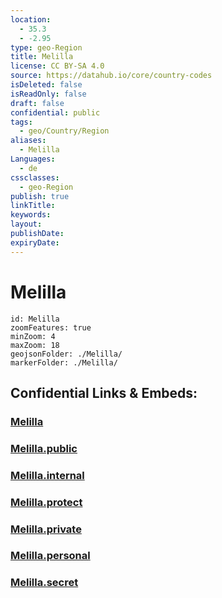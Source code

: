 ```yaml
---
location:
  - 35.3
  - -2.95
type: geo-Region
title: Melilla
license: CC BY-SA 4.0
source: https://datahub.io/core/country-codes
isDeleted: false
isReadOnly: false
draft: false
confidential: public
tags:
  - geo/Country/Region
aliases:
  - Melilla
Languages:
  - de
cssclasses:
  - geo-Region
publish: true
linkTitle:
keywords:
layout:
publishDate:
expiryDate:
---
```


# Melilla

```leaflet
id: Melilla
zoomFeatures: true 
minZoom: 4 
maxZoom: 18
geojsonFolder: ./Melilla/
markerFolder: ./Melilla/
```


## Confidential Links & Embeds: 

### [Melilla](/_Standards/Earth/Continent/Europe/Europe~South/Spain/Provinces~Spain/Andalusia/Melilla.md) 

### [Melilla.public](/_public/Earth/Continent/Europe/Europe~South/Spain/Provinces~Spain/Andalusia/Melilla.public.md) 

### [Melilla.internal](/_internal/Earth/Continent/Europe/Europe~South/Spain/Provinces~Spain/Andalusia/Melilla.internal.md) 

### [Melilla.protect](/_protect/Earth/Continent/Europe/Europe~South/Spain/Provinces~Spain/Andalusia/Melilla.protect.md) 

### [Melilla.private](/_private/Earth/Continent/Europe/Europe~South/Spain/Provinces~Spain/Andalusia/Melilla.private.md) 

### [Melilla.personal](/_personal/Earth/Continent/Europe/Europe~South/Spain/Provinces~Spain/Andalusia/Melilla.personal.md) 

### [Melilla.secret](/_secret/Earth/Continent/Europe/Europe~South/Spain/Provinces~Spain/Andalusia/Melilla.secret.md)


